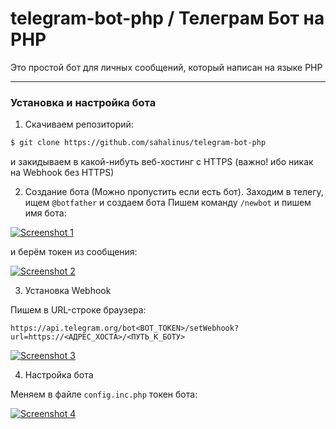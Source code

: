 # telegram-bot-php / Телеграм Бот на PHP

Это простой бот для личных сообщений, который написан на языке PHP

---

### Установка и настройка бота

1. Скачиваем репозиторий:
```sh
$ git clone https://github.com/sahalinus/telegram-bot-php
```
и закидываем в какой-нибуть веб-хостинг с HTTPS (важно! ибо никак на Webhook без HTTPS)

2. Создание бота (Можно пропустить если есть бот).
Заходим в телегу, ищем `@botfather` и создаем бота
Пишем команду `/newbot` и пишем имя бота:

[![Screenshot 1](https://i.imgur.com/PgbMnOa.png)](https://i.imgur.com/PgbMnOa.png)

и берём токен из сообщения:

[![Screenshot 2](https://i.imgur.com/JtIndcS.png)](https://i.imgur.com/JtIndcS.png)

3. Установка Webhook

Пишем в URL-строке браузера:

```
https://api.telegram.org/bot<BOT_TOKEN>/setWebhook?url=https://<АДРЕС_ХОСТА>/<ПУТЬ_К_БОТУ>
```

[![Screenshot 3](https://i.imgur.com/ds89u5w.png)](https://i.imgur.com/ds89u5w.png)

4. Настройка бота

Меняем в файле `config.inc.php` токен бота:

[![Screenshot 4](https://i.imgur.com/XXn4YUf.png)](https://i.imgur.com/XXn4YUf.png)
